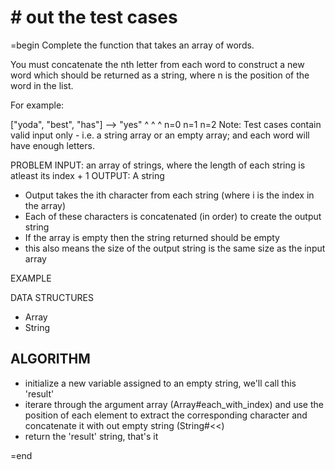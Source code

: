 



# # out the test cases





=begin
Complete the function that takes an array of words.

You must concatenate the nth letter from each word to construct a new word which should be returned as a string, where n is the position of the word in the list.

For example:

["yoda", "best", "has"]  -->  "yes"
  ^        ^        ^
  n=0     n=1     n=2
Note: Test cases contain valid input only - i.e. a string array or an empty array; and each word will have enough letters.

PROBLEM
  INPUT: an array of strings, where the length of each string is atleast its index + 1
  OUTPUT: A string
  - Output takes the ith character from each string (where i is the index in the array) 
  - Each of these characters is concatenated (in order) to create the output string
  - If the array is empty then the string returned should be empty
  - this also means the size of the output string is the same size as the input array

EXAMPLE


DATA STRUCTURES
  - Array
  - String

ALGORITHM
  - 
  - initialize a new variable assigned to an empty string, we'll call this 'result'
  - iterare through the argument array (Array#each_with_index) and use the position of each element to extract the corresponding character and concatenate it with out empty string (String#<<)
  - return the 'result' string, that's it

=end
